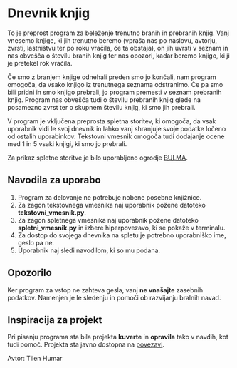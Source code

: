 # Dnevnik knjig #

To je preprost program za beleženje trenutno branih in prebranih knjig. Vanj vnesemo knjige, ki jih trenutno beremo (vpraša nas po naslovu, avtorju, zvrsti, lastništvu ter po roku vračila, če ta obstaja), on jih uvrsti v seznam in nas obvešča o številu branih knjig ter nas opozori, kadar beremo knjigo, ki ji je pretekel rok vračila.

Če smo z branjem knjige odnehali preden smo jo končali, nam program omogoča, da vsako knjigo iz trenutnega seznama odstranimo. Če pa smo bili pridni in smo knjigo prebrali, jo program premesti v seznam prebranih knjig. Program nas obvešča tudi o številu prebranih knjig glede na posamezno zvrst ter o skupnem številu knjig, ki smo jih prebrali. 

V program je vključena preprosta spletna storitev, ki omogoča, da vsak uporabnik vidi le svoj dnevnik in lahko vanj shranjuje svoje podatke ločeno od ostalih uporabinkov. Tekstovni vmesnik omogoča tudi dodajanje ocene med 1 in 5 vsaki knjigi, ki smo jo prebrali.

Za prikaz spletne storitve je bilo uporabljeno ogrodje [BULMA](https://bulma.io/).

## Navodila za uporabo ##
<ol>
    <li> Program za delovanje ne potrebuje nobene posebne knjižnice. </li>
    <li> Za zagon tekstovnega vmesnika naj uporabnik požene datoteko <b>tekstovni_vmesnik.py</b>. </li>
    <li> Za zagon spletnega vmesnika naj uporabnik požene datoteko <b>spletni_vmesnik.py</b> in izbere hiperpovezavo, ki se pokaže v terminalu. </li>
    <li> Za dostop do svojega dnevnika na spletu je potrebno uporabniško ime, geslo pa ne. </li>
    <li> Uporabnik naj sledi navodilom, ki so mu podana. </li>
</ol>

## Opozorilo ##

Ker program za vstop ne zahteva gesla, vanj <b>ne vnašajte</b> zasebnih podatkov. Namenjen je le sledenju in pomoči ob razvijanju bralnih navad.

## Inspiracija za projekt ##

Pri pisanju programa sta bila projekta <b>kuverte</b> in <b>opravila</b> tako v navdih, kot tudi pomoč. Projekta sta javno dostopna na [povezavi](https://github.com/matijapretnar/uvod-v-programiranje). 

Avtor: Tilen Humar
